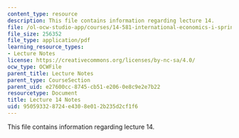 ```yaml
---
content_type: resource
description: This file contains information regarding lecture 14.
file: /ol-ocw-studio-app/courses/14-581-international-economics-i-spring-2013/950593328724e4308e012b235d2cf1f6_MIT14_581S13_classnotes14.pdf
file_size: 256352
file_type: application/pdf
learning_resource_types:
- Lecture Notes
license: https://creativecommons.org/licenses/by-nc-sa/4.0/
ocw_type: OCWFile
parent_title: Lecture Notes
parent_type: CourseSection
parent_uid: e27600cc-8745-cb51-e206-0e8c9e2e7b22
resourcetype: Document
title: Lecture 14 Notes
uid: 95059332-8724-e430-8e01-2b235d2cf1f6
---
```

This file contains information regarding lecture 14.